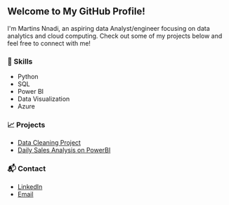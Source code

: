 ## Welcome to My GitHub Profile! 
I'm Martins Nnadi, an aspiring data Analyst/engineer focusing on data analytics and cloud computing. Check out some of my projects below and feel free to connect with me! 
### 🔧 Skills 
- Python
- SQL
- Power BI
- Data Visualization
- Azure
### 📈 Projects
- [Data Cleaning Project](https://github.com/martinsnnadi/Data-Cleaning-on-SQL-Server)
- [Daily Sales Analysis on PowerBI](https://github.com/martinsnnadi/PowerBI-Daily-Sales-Analysis)
### 📬 Contact
- [LinkedIn](https://www.linkedin.com/in/nnadi-martins-50628a42/)
- [Email](mailto:martinsnnadi@yahoo.com.com)
